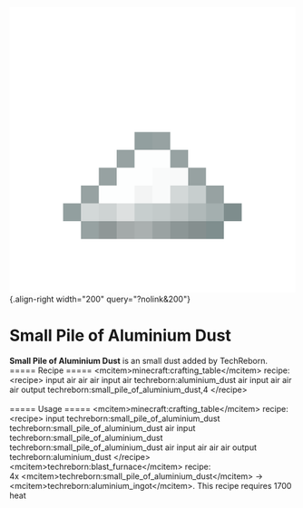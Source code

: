 ![small_pile_of_aluminium_dust.png](/media/mods/techreborn/small_pile_of_aluminium_dust.png){.align-right width="200" query="?nolink&200"}

# Small Pile of Aluminium Dust

**Small Pile of Aluminium Dust** is an small dust added by TechReborn.\
===== Recipe ===== \<mcitem\>minecraft:crafting_table\</mcitem\> recipe:\
\<recipe\> input air air air input air techreborn:aluminium_dust air input air air air output techreborn:small_pile_of_aluminium_dust,4 \</recipe\>\
\
===== Usage ===== \<mcitem\>minecraft:crafting_table\</mcitem\> recipe: \<recipe\> input techreborn:small_pile_of_aluminium_dust techreborn:small_pile_of_aluminium_dust air input techreborn:small_pile_of_aluminium_dust techreborn:small_pile_of_aluminium_dust air input air air air output techreborn:aluminium_dust \</recipe\>\
\<mcitem\>techreborn:blast_furnace\</mcitem\> recipe:\
4x \<mcitem\>techreborn:small_pile_of_aluminium_dust\</mcitem\> -\> \<mcitem\>techreborn:aluminium_ingot\</mcitem\>. This recipe requires 1700 heat
